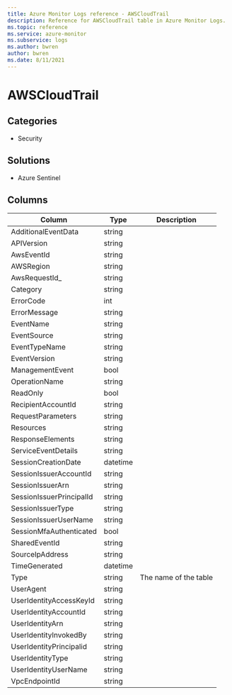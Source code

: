 ```yaml
---
title: Azure Monitor Logs reference - AWSCloudTrail
description: Reference for AWSCloudTrail table in Azure Monitor Logs.
ms.topic: reference
ms.service: azure-monitor
ms.subservice: logs
ms.author: bwren
author: bwren
ms.date: 8/11/2021
---
```


# AWSCloudTrail

 

## Categories

- Security
## Solutions

- Azure Sentinel




## Columns

|Column|Type|Description|
|---|---|---|
|AdditionalEventData|string||
|APIVersion|string||
|AwsEventId|string||
|AWSRegion|string||
|AwsRequestId_|string||
|Category|string||
|ErrorCode|int||
|ErrorMessage|string||
|EventName|string||
|EventSource|string||
|EventTypeName|string||
|EventVersion|string||
|ManagementEvent|bool||
|OperationName|string||
|ReadOnly|bool||
|RecipientAccountId|string||
|RequestParameters|string||
|Resources|string||
|ResponseElements|string||
|ServiceEventDetails|string||
|SessionCreationDate|datetime||
|SessionIssuerAccountId|string||
|SessionIssuerArn|string||
|SessionIssuerPrincipalId|string||
|SessionIssuerType|string||
|SessionIssuerUserName|string||
|SessionMfaAuthenticated|bool||
|SharedEventId|string||
|SourceIpAddress|string||
|TimeGenerated|datetime||
|Type|string|The name of the table|
|UserAgent|string||
|UserIdentityAccessKeyId|string||
|UserIdentityAccountId|string||
|UserIdentityArn|string||
|UserIdentityInvokedBy|string||
|UserIdentityPrincipalid|string||
|UserIdentityType|string||
|UserIdentityUserName|string||
|VpcEndpointId|string||
